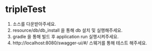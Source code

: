 # tripleTest

1. 소스를 다운받아주세요.
2. resource/db/db_install 을 통해 db 설치 및 실행해주세요.
3. gradle 을 통해 빌드 후 application run 실행시켜주세요.
4. http://localhost:8080/swagger-ui/#/ 스웨거를 통해 테스트 해주세요.
